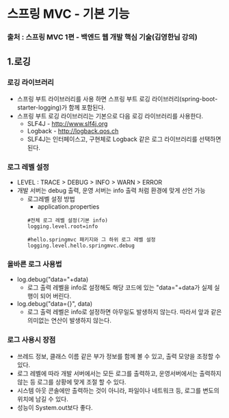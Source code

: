 # 스프링 MVC - 기본 기능
### 출처 : 스프링 MVC 1편 - 백엔드 웹 개발 핵심 기술(김영한님 강의)

## 1.로깅

### 로깅 라이브러리
- 스프링 부트 라이브러리를 사용 하면 스프링 부트 로깅 라이브러리(spring-boot-starter-logging)가 함께 포함된다.
- 스프링 부트 로깅 라이브러리는 기본으로 다음 로깅 라이브러리를 사용한다.
  - SLF4J - http://www.slf4j.org
  - Logback - http://logback.qos.ch
  - SLF4J는 인터페이스고, 구현체로 Logback 같은 로그 라이브러리를 선택하면 된다.

### 로그 레벨 설정
- LEVEL : TRACE > DEBUG > INFO > WARN > ERROR
- 개발 서버는 debug 출력, 운영 서버는 info 출력 처럼 환경에 맞게 선언 가능
  - 로그레벨 설정 방법
    - application.properties
    ```
    #전체 로그 레벨 설정(기본 info)
    logging.level.root=info
    
    #hello.springmvc 패키지와 그 하위 로그 레벨 설정
    logging.level.hello.springmvc.debug
    ```
### 올바른 로그 사용법
- log.debug("data="+data)
  - 로그 출력 레벨을 info로 설정해도 해당 코드에 있는 "data="+data가 실제 실행이 되어 버린다.
- log.debug("data={}", data)
  - 로그 출력 레벨은 info로 설정하면 아무일도 발생하지 않는다. 따라서 앞과 같은 의미없는 연산이 발생하지 않는다.

### 로그 사용시 장점
- 쓰레드 정보, 클래스 이름 같은 부가 정보를 함께 볼 수 있고, 출력 모양을 조정할 수 있다.
- 로그 레벨에 따라 개발 서버에서는 모든 로그를 출력하고, 운영서버에서는 출력하지 않는 등 로그를 상황에 맞게 조절 할 수 있다.
- 시스템 아웃 콘솔에만 출력하는 것이 아니라, 파일이나 네트워크 등, 로그를 변도의 위치에 남길 수 있다.
- 성능이 System.out보다 좋다.

